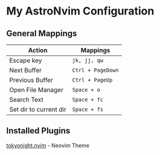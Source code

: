 # My AstroNvim Configuration
## General Mappings

| Action           | Mappings         |
| ---------------  | ---------------- |
| Escape key       | `jk, jj, qw`     |
| Next Buffer      | `Ctrl + PageDown`|
| Previous Buffer  | `Ctrl + PageUp`  |
| Open File Manager| `Space + o`      |
| Search Text      | `Space + fc`     |
| Set dir to current dir | `Space + fs`|


## Installed Plugins
[tokyonight.nvim](https://github.com/folke/tokyonight.nvim) - Neovim Theme

